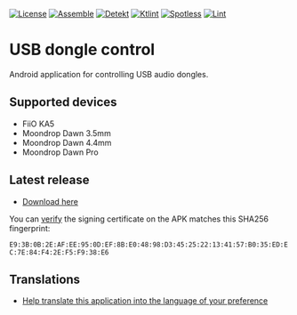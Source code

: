[![License](https://img.shields.io/github/license/Tommy-Geenexus/usb-dongle-control)](https://mit-license.org/)
[![Assemble](https://github.com/Tommy-Geenexus/usb-dongle-control/actions/workflows/assemble.yml/badge.svg)](https://github.com/Tommy-Geenexus/usb-dongle-control/actions/workflows/assemble.yml)
[![Detekt](https://github.com/Tommy-Geenexus/usb-dongle-control/actions/workflows/detekt.yml/badge.svg)](https://github.com/Tommy-Geenexus/usb-dongle-control/actions/workflows/detekt.yml)
[![Ktlint](https://github.com/Tommy-Geenexus/usb-dongle-control/actions/workflows/ktlint.yml/badge.svg)](https://github.com/Tommy-Geenexus/usb-dongle-control/actions/workflows/ktlint.yml)
[![Spotless](https://github.com/Tommy-Geenexus/usb-dongle-control/actions/workflows/spotless.yml/badge.svg)](https://github.com/Tommy-Geenexus/usb-dongle-control/actions/workflows/spotless.yml)
[![Lint](https://github.com/Tommy-Geenexus/usb-dongle-control/actions/workflows/lint.yml/badge.svg)](https://github.com/Tommy-Geenexus/usb-dongle-control/actions/workflows/lint.yml)

# USB dongle control
Android application for controlling USB audio dongles.

## Supported devices
- FiiO KA5
- Moondrop Dawn 3.5mm
- Moondrop Dawn 4.4mm
- Moondrop Dawn Pro

## Latest release
- [Download here](https://github.com/Tommy-Geenexus/usb-dongle-control/releases/latest)
  
You can [verify](https://developer.android.com/tools/apksigner#usage-verify) the signing certificate on the APK matches this SHA256 fingerprint:

```E9:3B:0B:2E:AF:EE:95:0D:EF:8B:E0:48:98:D3:45:25:22:13:41:57:B0:35:ED:EC:7E:84:F4:2E:F5:F9:38:E6```

## Translations
- [Help translate this application into the language of your preference](https://tomgappdev.oneskyapp.com/collaboration/project?id=390304)
